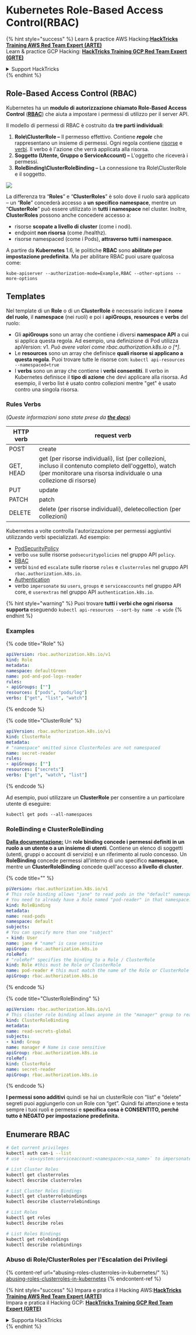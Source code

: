 # Kubernetes Role-Based Access Control(RBAC)

{% hint style="success" %}
Learn & practice AWS Hacking:<img src="../../.gitbook/assets/image (1) (1) (1).png" alt="" data-size="line">[**HackTricks Training AWS Red Team Expert (ARTE)**](https://training.hacktricks.xyz/courses/arte)<img src="../../.gitbook/assets/image (1) (1) (1).png" alt="" data-size="line">\
Learn & practice GCP Hacking: <img src="../../.gitbook/assets/image (2).png" alt="" data-size="line">[**HackTricks Training GCP Red Team Expert (GRTE)**<img src="../../.gitbook/assets/image (2).png" alt="" data-size="line">](https://training.hacktricks.xyz/courses/grte)

<details>

<summary>Support HackTricks</summary>

* Check the [**subscription plans**](https://github.com/sponsors/carlospolop)!
* **Join the** 💬 [**Discord group**](https://discord.gg/hRep4RUj7f) or the [**telegram group**](https://t.me/peass) or **follow** us on **Twitter** 🐦 [**@hacktricks\_live**](https://twitter.com/hacktricks_live)**.**
* **Share hacking tricks by submitting PRs to the** [**HackTricks**](https://github.com/carlospolop/hacktricks) and [**HackTricks Cloud**](https://github.com/carlospolop/hacktricks-cloud) github repos.

</details>
{% endhint %}

## Role-Based Access Control (RBAC)

Kubernetes ha un **modulo di autorizzazione chiamato Role-Based Access Control** ([**RBAC**](https://kubernetes.io/docs/reference/access-authn-authz/rbac/)) che aiuta a impostare i permessi di utilizzo per il server API.

Il modello di permessi di RBAC è costruito da **tre parti individuali**:

1. **Role\ClusterRole ­–** Il permesso effettivo. Contiene _**regole**_ che rappresentano un insieme di permessi. Ogni regola contiene [risorse](https://kubernetes.io/docs/reference/kubectl/overview/#resource-types) e [verbi](https://kubernetes.io/docs/reference/access-authn-authz/authorization/#determine-the-request-verb). Il verbo è l'azione che verrà applicata alla risorsa.
2. **Soggetto (Utente, Gruppo o ServiceAccount) –** L'oggetto che riceverà i permessi.
3. **RoleBinding\ClusterRoleBinding –** La connessione tra Role\ClusterRole e il soggetto.

![](https://www.cyberark.com/wp-content/uploads/2018/12/rolebiding_serviceaccount_and_role-1024x551.png)

La differenza tra “**Roles**” e “**ClusterRoles**” è solo dove il ruolo sarà applicato – un “**Role**” concederà accesso a **un** **specifico** **namespace**, mentre un “**ClusterRole**” può essere utilizzato in **tutti i namespace** nel cluster. Inoltre, **ClusterRoles** possono anche concedere accesso a:

* risorse **scopate a livello di cluster** (come i nodi).
* endpoint **non risorsa** (come /healthz).
* risorse namespaced (come i Pods), **attraverso tutti i namespace**.

A partire da **Kubernetes** 1.6, le politiche **RBAC** sono **abilitate per impostazione predefinita**. Ma per abilitare RBAC puoi usare qualcosa come:
```
kube-apiserver --authorization-mode=Example,RBAC --other-options --more-options
```
## Templates

Nel template di un **Role** o di un **ClusterRole** è necessario indicare il **nome del ruolo**, il **namespace** (nei ruoli) e poi i **apiGroups**, **resources** e **verbs** del ruolo:

* Gli **apiGroups** sono un array che contiene i diversi **namespace API** a cui si applica questa regola. Ad esempio, una definizione di Pod utilizza apiVersion: v1. _Può avere valori come rbac.authorization.k8s.io o \[\*]_.
* Le **resources** sono un array che definisce **quali risorse si applicano a questa regola**. Puoi trovare tutte le risorse con: `kubectl api-resources --namespaced=true`
* I **verbs** sono un array che contiene i **verbi consentiti**. Il verbo in Kubernetes definisce il **tipo di azione** che devi applicare alla risorsa. Ad esempio, il verbo list è usato contro collezioni mentre "get" è usato contro una singola risorsa.

### Rules Verbs

(_Queste informazioni sono state prese da_ [_**the docs**_](https://kubernetes.io/docs/reference/access-authn-authz/authorization/#determine-the-request-verb))

| HTTP verb | request verb                                                                                                                                                  |
| --------- | ------------------------------------------------------------------------------------------------------------------------------------------------------------- |
| POST      | create                                                                                                                                                        |
| GET, HEAD | get (per risorse individuali), list (per collezioni, incluso il contenuto completo dell'oggetto), watch (per monitorare una risorsa individuale o una collezione di risorse) |
| PUT       | update                                                                                                                                                        |
| PATCH     | patch                                                                                                                                                         |
| DELETE    | delete (per risorse individuali), deletecollection (per collezioni)                                                                                         |

Kubernetes a volte controlla l'autorizzazione per permessi aggiuntivi utilizzando verbi specializzati. Ad esempio:

* [PodSecurityPolicy](https://kubernetes.io/docs/concepts/policy/pod-security-policy/)
* verbo `use` sulle risorse `podsecuritypolicies` nel gruppo API `policy`.
* [RBAC](https://kubernetes.io/docs/reference/access-authn-authz/rbac/#privilege-escalation-prevention-and-bootstrapping)
* verbi `bind` ed `escalate` sulle risorse `roles` e `clusterroles` nel gruppo API `rbac.authorization.k8s.io`.
* [Authentication](https://kubernetes.io/docs/reference/access-authn-authz/authentication/)
* verbo `impersonate` su `users`, `groups` e `serviceaccounts` nel gruppo API core, e `userextras` nel gruppo API `authentication.k8s.io`.

{% hint style="warning" %}
Puoi trovare **tutti i verbi che ogni risorsa supporta** eseguendo `kubectl api-resources --sort-by name -o wide`
{% endhint %}

### Examples

{% code title="Role" %}
```yaml
apiVersion: rbac.authorization.k8s.io/v1
kind: Role
metadata:
namespace: defaultGreen
name: pod-and-pod-logs-reader
rules:
- apiGroups: [""]
resources: ["pods", "pods/log"]
verbs: ["get", "list", "watch"]
```
{% endcode %}

{% code title="ClusterRole" %}
```yaml
apiVersion: rbac.authorization.k8s.io/v1
kind: ClusterRole
metadata:
# "namespace" omitted since ClusterRoles are not namespaced
name: secret-reader
rules:
- apiGroups: [""]
resources: ["secrets"]
verbs: ["get", "watch", "list"]
```
{% endcode %}

Ad esempio, puoi utilizzare un **ClusterRole** per consentire a un particolare utente di eseguire:
```
kubectl get pods --all-namespaces
```
### **RoleBinding e ClusterRoleBinding**

[**Dalla documentazione:**](https://kubernetes.io/docs/reference/access-authn-authz/rbac/#rolebinding-and-clusterrolebinding) Un **role binding concede i permessi definiti in un ruolo a un utente o a un insieme di utenti**. Contiene un elenco di soggetti (utenti, gruppi o account di servizio) e un riferimento al ruolo concesso. Un **RoleBinding** concede permessi all'interno di uno specifico **namespace**, mentre un **ClusterRoleBinding** concede quell'accesso **a livello di cluster**.

{% code title="" %}
```yaml
piVersion: rbac.authorization.k8s.io/v1
# This role binding allows "jane" to read pods in the "default" namespace.
# You need to already have a Role named "pod-reader" in that namespace.
kind: RoleBinding
metadata:
name: read-pods
namespace: default
subjects:
# You can specify more than one "subject"
- kind: User
name: jane # "name" is case sensitive
apiGroup: rbac.authorization.k8s.io
roleRef:
# "roleRef" specifies the binding to a Role / ClusterRole
kind: Role #this must be Role or ClusterRole
name: pod-reader # this must match the name of the Role or ClusterRole you wish to bind to
apiGroup: rbac.authorization.k8s.io
```
{% endcode %}

{% code title="ClusterRoleBinding" %}
```yaml
apiVersion: rbac.authorization.k8s.io/v1
# This cluster role binding allows anyone in the "manager" group to read secrets in any namespace.
kind: ClusterRoleBinding
metadata:
name: read-secrets-global
subjects:
- kind: Group
name: manager # Name is case sensitive
apiGroup: rbac.authorization.k8s.io
roleRef:
kind: ClusterRole
name: secret-reader
apiGroup: rbac.authorization.k8s.io
```
{% endcode %}

**I permessi sono additivi** quindi se hai un clusterRole con “list” e “delete” segreti puoi aggiungerlo con un Role con “get”. Quindi fai attenzione e testa sempre i tuoi ruoli e permessi e **specifica cosa è CONSENTITO, perché tutto è NEGATO per impostazione predefinita.**

## **Enumerare RBAC**
```bash
# Get current privileges
kubectl auth can-i --list
# use `--as=system:serviceaccount:<namespace>:<sa_name>` to impersonate a service account

# List Cluster Roles
kubectl get clusterroles
kubectl describe clusterroles

# List Cluster Roles Bindings
kubectl get clusterrolebindings
kubectl describe clusterrolebindings

# List Roles
kubectl get roles
kubectl describe roles

# List Roles Bindings
kubectl get rolebindings
kubectl describe rolebindings
```
### Abuso di Role/ClusterRoles per l'Escalation dei Privilegi

{% content-ref url="abusing-roles-clusterroles-in-kubernetes/" %}
[abusing-roles-clusterroles-in-kubernetes](abusing-roles-clusterroles-in-kubernetes/)
{% endcontent-ref %}

{% hint style="success" %}
Impara e pratica il Hacking AWS:<img src="../../.gitbook/assets/image (1) (1) (1).png" alt="" data-size="line">[**HackTricks Training AWS Red Team Expert (ARTE)**](https://training.hacktricks.xyz/courses/arte)<img src="../../.gitbook/assets/image (1) (1) (1).png" alt="" data-size="line">\
Impara e pratica il Hacking GCP: <img src="../../.gitbook/assets/image (2).png" alt="" data-size="line">[**HackTricks Training GCP Red Team Expert (GRTE)**<img src="../../.gitbook/assets/image (2).png" alt="" data-size="line">](https://training.hacktricks.xyz/courses/grte)

<details>

<summary>Supporta HackTricks</summary>

* Controlla i [**piani di abbonamento**](https://github.com/sponsors/carlospolop)!
* **Unisciti al** 💬 [**gruppo Discord**](https://discord.gg/hRep4RUj7f) o al [**gruppo telegram**](https://t.me/peass) o **seguici** su **Twitter** 🐦 [**@hacktricks\_live**](https://twitter.com/hacktricks_live)**.**
* **Condividi trucchi di hacking inviando PR ai** [**HackTricks**](https://github.com/carlospolop/hacktricks) e [**HackTricks Cloud**](https://github.com/carlospolop/hacktricks-cloud) repos su github.

</details>
{% endhint %}
